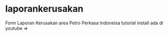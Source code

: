 # laporankerusakan

Form Laporan Kerusakan area Petro Perkasa Indoneisa
tutorial install ada di youtube =>
